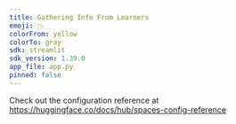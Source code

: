 ```yaml
---
title: Gathering Info From Learners
emoji: 📉
colorFrom: yellow
colorTo: gray
sdk: streamlit
sdk_version: 1.39.0
app_file: app.py
pinned: false
---
```


Check out the configuration reference at https://huggingface.co/docs/hub/spaces-config-reference
